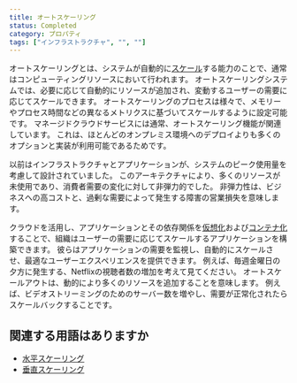 ```yaml
---
title: オートスケーリング
status: Completed
category: プロパティ
tags: ["インフラストラクチャ", "", ""]
---
```


オートスケーリングとは、システムが自動的に[スケール](/ja/scalability/)する能力のことで、通常はコンピューティングリソースにおいて行われます。
オートスケーリングシステムでは、必要に応じて自動的にリソースが追加され、変動するユーザーの需要に応じてスケールできます。
オートスケーリングのプロセスは様々で、メモリーやプロセス時間などの異なるメトリクスに基づいてスケールするように設定可能です。
マネージドクラウドサービスには通常、オートスケーリング機能が関連しています。
これは、ほとんどのオンプレミス環境へのデプロイよりも多くのオプションと実装が利用可能であるためです。

以前はインフラストラクチャとアプリケーションが、システムのピーク使用量を考慮して設計されていました。
このアーキテクチャにより、多くのリソースが未使用であり、消費者需要の変化に対して非弾力的でした。
非弾力性は、ビジネスへの高コストと、過剰な需要によって発生する障害の営業損失を意味します。

クラウドを活用し、アプリケーションとその依存関係を[仮想化](/ja/virtualization/)および[コンテナ化](/ja/containerization/)することで、組織はユーザーの需要に応じてスケールするアプリケーションを構築できます。
彼らはアプリケーションの需要を監視し、自動的にスケールさせ、最適なユーザーエクスペリエンスを提供できます。
例えば、毎週金曜日の夕方に発生する、Netflixの視聴者数の増加を考えて見てください。
オートスケールアウトは、動的により多くのリソースを追加することを意味します。
例えば、ビデオストリーミングのためのサーバー数を増やし、需要が正常化されたらスケールバックすることです。

## 関連する用語はありますか

* [水平スケーリング](/ja/horizontal-scaling/)
* [垂直スケーリング](/ja/vertical-scaling/)
